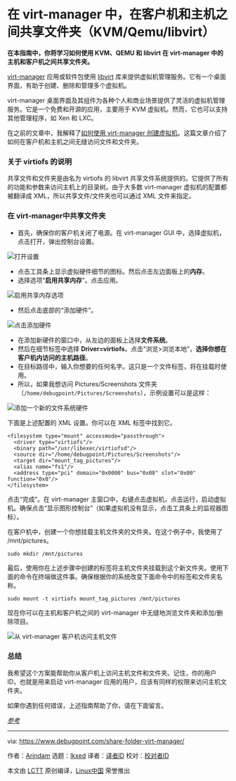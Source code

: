 [#]: subject: "Share Folder Between Guest and Host in virt-manager (KVM/Qemu/libvirt)"
[#]: via: "https://www.debugpoint.com/share-folder-virt-manager/"
[#]: author: "Arindam https://www.debugpoint.com/author/admin1/"
[#]: collector: "lkxed"
[#]: translator: "geekpi"
[#]: reviewer: " "
[#]: publisher: " "
[#]: url: " "

在 virt-manager 中，在客户机和主机之间共享文件夹（KVM/Qemu/libvirt）
======

**在本指南中，你将学习如何使用 KVM、QEMU 和 libvirt 在 virt-manager 中的主机和客户机之间共享文件夹。**


[virt-manager][1] 应用或软件包使用 [libvirt][2] 库来提供虚拟机管理服务。它有一个桌面界面，有助于创建、删除和管理多个虚拟机。

virt-manager 桌面界面及其组件为各种个人和商业场景提供了灵活的虚拟机管理服务。它是一个免费和开源的应用，主要用于 KVM 虚拟机。然而，它也可以支持其他管理程序，如 Xen 和 LXC。

在之前的文章中，我解释了[如何使用 virt-manager 创建虚拟机][3]。这篇文章介绍了如何在客户机和主机之间无缝访问文件和文件夹。

### 关于 virtiofs 的说明

共享文件和文件夹是由名为 virtiofs 的 libvirt 共享文件系统提供的。它提供了所有的功能和参数来访问主机上的目录树。由于大多数 virt-manager 虚拟机的配置都被翻译成 XML，所以共享文件/文件夹也可以通过 XML 文件来指定。

### 在 virt-manager中共享文件夹

- 首先，确保你的客户机关闭了电源。在 virt-manager GUI 中，选择虚拟机，点击打开，弹出控制台设置。

![打开设置][4]

- 点击工具条上显示虚拟硬件细节的图标。然后点击左边面板上的**内存**。
- 选择选项“**启用共享内存**”。点击应用。

![启用共享内存选项][5]

- 然后点击底部的“添加硬件”。

![点击添加硬件][6]

- 在添加新硬件的窗口中，从左边的面板上选择**文件系统**。
- 然后在细节标签中选择 **Driver=virtiofs**。点击“浏览>浏览本地”，**选择你想在客户机内访问的主机路径**。
- 在目标路径中，输入你想要的任何名字。这只是一个文件标签，将在挂载时使用。
- 所以，如果我想访问 Pictures/Screenshots 文件夹（`/home/debugpoint/Pictures/Screenshots`），示例设置可以是这样：

![添加一个新的文件系统硬件][7]

下面是上述配置的 XML 设置。你可以在 XML 标签中找到它。

```
<filesystem type="mount" accessmode="passthrough">
  <driver type="virtiofs"/>
  <binary path="/usr/libexec/virtiofsd"/>
  <source dir="/home/debugpoint/Pictures/Screenshots"/>
  <target dir="mount_tag_pictures"/>
  <alias name="fs1"/>
  <address type="pci" domain="0x0000" bus="0x08" slot="0x00" function="0x0"/>
</filesystem>
```

点击“完成”。在 virt-manager 主窗口中，右键点击虚拟机，点击运行，启动虚拟机。确保点击“显示图形控制台”（如果虚拟机没有显示，点击工具条上的监视器图标）。

在客户机中，创建一个你想挂载主机文件夹的文件夹。在这个例子中，我使用了 /mnt/pictures。

```
sudo mkdir /mnt/pictures
```

最后，使用你在上述步骤中创建的标签将主机文件夹挂载到这个新文件夹。使用下面的命令在终端做这件事。确保根据你的系统改变下面命令中的标签和文件夹名称。

```
sudo mount -t virtiofs mount_tag_pictures /mnt/pictures
```

现在你可以在主机和客户机之间的 virt-manager 中无缝地浏览文件夹和添加/删除项目。

![从 virt-manager 客户机访问主机文件][8]

### 总结

我希望这个方案能帮助你从客户机上访问主机文件和文件夹。记住，你的用户 ID，也就是用来启动 virt-manager 应用的用户，应该有同样的权限来访问主机文件夹。

如果你遇到任何错误，上述指南帮助了你，请在下面留言。

_[参考][9]_


--------------------------------------------------------------------------------

via: https://www.debugpoint.com/share-folder-virt-manager/

作者：[Arindam][a]
选题：[lkxed][b]
译者：[译者ID](https://github.com/译者ID)
校对：[校对者ID](https://github.com/校对者ID)

本文由 [LCTT](https://github.com/LCTT/TranslateProject) 原创编译，[Linux中国](https://linux.cn/) 荣誉推出

[a]: https://www.debugpoint.com/author/admin1/
[b]: https://github.com/lkxed
[1]: https://virt-manager.org/
[2]: https://libvirt.org/manpages/libvirtd.html
[3]: https://www.debugpoint.com/virt-manager/
[4]: https://www.debugpoint.com/wp-content/uploads/2023/01/Open-the-settings.jpg
[5]: https://www.debugpoint.com/wp-content/uploads/2023/01/Enable-the-shared-memory-option.jpg
[6]: https://www.debugpoint.com/wp-content/uploads/2023/01/Click-on-add-hardware.jpg
[7]: https://www.debugpoint.com/wp-content/uploads/2023/01/Add-a-new-file-system-hardware.jpg
[8]: https://www.debugpoint.com/wp-content/uploads/2023/01/Access-host-files-from-virt-manager-guest.jpg
[9]: https://libvirt.org/kbase/virtiofs.html

